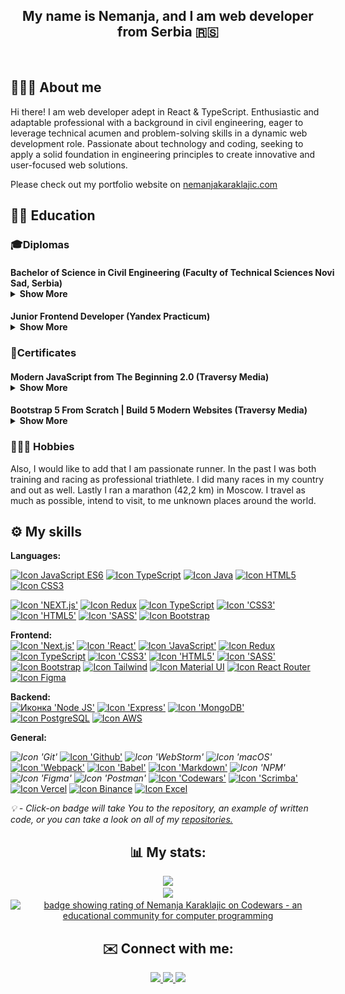 
<h2 align="center">
<b>My name is Nemanja, and I am web developer from Serbia 🇷🇸</b>
</h2>
<div align="center">

[//]: # (&#40;<a href="link" target="_blank">here</a> click and download my CV&#41;)
</div>
<br>

[//]: # (<iframe src="https://giphy.com/embed/qgQUggAC3Pfv687qPC" width="480" height="360" frameBorder="0" class="giphy-embed" allowFullScreen></iframe>)

## 👨🏼‍💻 About me
Hi there! 
I am web developer adept in React & TypeScript. Enthusiastic and adaptable professional with a background in civil engineering, eager to leverage technical acumen and problem-solving skills in a dynamic web development role. Passionate about technology and coding, seeking to apply a solid foundation in engineering principles to create innovative and user-focused web solutions.

Please check out my portfolio website on <a href="https://chilicode.netlify.app/" target="_blank">nemanjakaraklajic.com</a>

## 👨‍🎓 Education

### 🎓Diplomas
#### <div style="width:550px">Bachelor of Science in Civil Engineering (Faculty of Technical Sciences Novi Sad, Serbia)<details><summary><b>Show More</b></summary>[<img src="./Diploma-FTN.png" width="" alt="Diploma Bachelor of Science in Civil Engineering">](https://www.ftn.uns.ac.rs/n1386094394/faculty-of-technical-sciences)</details></div>

#### <div style="width:550px">Junior Frontend Developer &#40;Yandex Practicum&#41;<details><summary><b>Show More</b></summary>[<img src="./Diploma-yandex-2.png" width="" alt="Diploma Yandex Practicume">](https://practicum.yandex.ru/)</details></div>

### 🏅Certificates

#### <div style="width:55opx">Modern JavaScript from The Beginning 2.0 (Traversy Media)<details><summary><b>Show More</b></summary>[<img src="./Modern-JavaScript-From-The-Beginning.png" width="" alt="Certificate: 'Modern JavaScript From The Beginning 2.0'">](https://app.kajabi.com/certificates/711cd637)</details></div>

#### <div style="width:55opx">Bootstrap 5 From Scratch | Build 5 Modern Websites (Traversy Media)<details><summary><b>Show More</b></summary>[<img src="./Bootstrap-5-From-Scratch.png" width="" alt="Certificate: 'Bootstrap 5 From Scratch | Build 5 Modern Websites'">](https://app.kajabi.com/certificates/18645b87)</details></div>

### 🚵🏻‍♂️ Hobbies
Also, I would like to add that I am passionate runner. In the past I was both training and racing as professional triathlete. I did many races in my country and out as well. Lastly I ran a marathon (42,2 km) in Moscow.
I travel as much as possible, intend to visit, to me unknown places around the world.

## ⚙️ My skills
<b>Languages:</b>
<br>


<a href="#" target="_blank"><img src="https://img.shields.io/badge/JavaScript-323330?style=for-the-badge&logo=javascript&logoColor=F7DF1E" alt="Icon JavaScript ES6"></a>
<a href="#" target="_blank"><img src="https://shields.io/badge/TypeScript-3178C6?logo=TypeScript&logoColor=FFF&style=flat-square" alt="Icon TypeScript"></a>
<a href="#" target="_blank"><img src="https://img.shields.io/badge/Java-ED8B00?style=for-the-badge&logo=openjdk&logoColor=white" alt="Icon Java"></a>
<a href="#" target="_blank"><img src="https://img.shields.io/badge/HTML5-E34F26?style=for-the-badge&logo=html5&logoColor=white" alt="Icon HTML5"></a>
<a href="#" target="_blank"><img src="https://img.shields.io/badge/CSS3-1572B6?style=for-the-badge&logo=css3&logoColor=white" alt="Icon CSS3"></a>


<a href="https://github.com/letStayFoolish/flixx-app" target="_blank"><img src="https://img.shields.io/badge/next.js-000000?style=for-the-badge&logo=nextdotjs&logoColor=white" alt="Icon 'NEXT.js'"></a>
<a href="" target="_blank"><img src="https://img.shields.io/badge/Redux-593D88?style=for-the-badge&logo=redux&logoColor=white" alt="Icon Redux"></a>
<a href="" target="_blank"><img src="https://img.shields.io/badge/TypeScript-007ACC?style=for-the-badge&logo=typescript&logoColor=white" alt="Icon TypeScript"></a>
<a href="https://github.com/letStayFoolish/russian-travel" target="_blank"><img src="https://img.shields.io/badge/CSS3-1572B6?style=for-the-badge&logo=css3&logoColor=white" alt="Icon 'СSS3'"></a>
<a href="https://github.com/letStayFoolish/how-to-learn" target="_blank"><img src="https://img.shields.io/badge/HTML5-E34F26?style=for-the-badge&logo=html5&logoColor=white" alt="Icon 'HTML5'"></a>
<a href="https://github.com/letStayFoolish/corse-website" target="_blank"><img src="https://img.shields.io/badge/SASS-hotpink.svg?style=for-the-badge&logo=SASS&logoColor=white" alt="Icon 'SASS'"></a>
<a href="https://github.com/letStayFoolish/vera-website" target="_blank"><img src="https://img.shields.io/badge/bootstrap-%238511FA.svg?style=for-the-badge&logo=bootstrap&logoColor=white" alt="Icon Bootstrap"></a>

<b>Frontend:</b>
<br>
<a href="https://github.com/letStayFoolish/stick-to-it-next"><img src="https://img.shields.io/badge/next.js-000000?style=for-the-badge&logo=nextdotjs&logoColor=white" alt="Icon 'Next.js'"></a>
<a href="https://github.com/letStayFoolish1/react-mesto-auth" target="_blank"><img src="https://img.shields.io/badge/React-20232A?style=for-the-badge&logo=react&logoColor=61DAFB" alt="Icon 'React'"></a>
<a href="https://github.com/letStayFoolish/flixx-app" target="_blank"><img src="https://img.shields.io/badge/JavaScript-323330?style=for-the-badge&logo=javascript&logoColor=F7DF1E" alt="Icon 'JavaScript'"></a>
<a href="" target="_blank"><img src="https://img.shields.io/badge/Redux-593D88?style=for-the-badge&logo=redux&logoColor=white" alt="Icon Redux"></a>
<a href="" target="_blank"><img src="https://img.shields.io/badge/TypeScript-007ACC?style=for-the-badge&logo=typescript&logoColor=white" alt="Icon TypeScript"></a>
<a href="https://github.com/letStayFoolish/russian-travel" target="_blank"><img src="https://img.shields.io/badge/CSS3-1572B6?style=for-the-badge&logo=css3&logoColor=white" alt="Icon 'СSS3'"></a>
<a href="https://github.com/letStayFoolish/how-to-learn" target="_blank"><img src="https://img.shields.io/badge/HTML5-E34F26?style=for-the-badge&logo=html5&logoColor=white" alt="Icon 'HTML5'"></a>
<a href="https://github.com/letStayFoolish/corse-website" target="_blank"><img src="https://img.shields.io/badge/SASS-hotpink.svg?style=for-the-badge&logo=SASS&logoColor=white" alt="Icon 'SASS'"></a>
<a href="https://github.com/letStayFoolish/vera-website" target="_blank"><img src="https://img.shields.io/badge/bootstrap-%238511FA.svg?style=for-the-badge&logo=bootstrap&logoColor=white" alt="Icon Bootstrap"></a>
<a href="" target="_blank"><img src="https://img.shields.io/badge/Tailwind_CSS-38B2AC?style=for-the-badge&logo=tailwind-css&logoColor=white" alt="Icon Tailwind"></a>
<a href="" target="_blank"><img src="https://img.shields.io/badge/Material--UI-0081CB?style=for-the-badge&logo=material-ui&logoColor=white" alt="Icon Material UI"></a>
<a href="" target="_blank"><img src="https://img.shields.io/badge/React_Router-CA4245?style=for-the-badge&logo=react-router&logoColor=white" alt="Icon React Router"></a>
<a href="" target="_blank"><img src="https://img.shields.io/badge/Figma-F24E1E?style=for-the-badge&logo=figma&logoColor=white" alt="Icon Figma"></a>

<b>Backend:</b>
<br>
<a href="https://github.com/letStayFoolish/express-mesto-gha" target="_blank" ><img src="https://img.shields.io/badge/Node.js-339933?style=for-the-badge&logo=nodedotjs&logoColor=white" alt="Иконка 'Node JS'"></a>
<a href="https://github.com/letStayFoolish/react-mesto-api-full-gha" target="_blank" target="_blank"><img src="https://img.shields.io/badge/Express.js-000000?style=for-the-badge&logo=express&logoColor=white" alt="Icon 'Express'"></a>
<a href="https://github.com/letStayFoolish/react-mesto-api-full-gha" target="_blank" target="_blank"><img src="https://img.shields.io/badge/MongoDB-4EA94B?style=for-the-badge&logo=mongodb&logoColor=white" alt="Icon 'MongoDB'"></a>
<a href="" target="_blank"><img src="https://img.shields.io/badge/PostgreSQL-316192?style=for-the-badge&logo=postgresql&logoColor=white" alt="Icon PostgreSQL"></a>
<a href="" target="_blank"><img src="https://img.shields.io/badge/Amazon_AWS-232F3E?style=for-the-badge&logo=amazon-aws&logoColor=white" alt="Icon AWS"></a>

<b>General:</b>
<br>

<i hre target="_blank"><img src="https://img.shields.io/badge/GIT-E44C30?style=for-the-badge&logo=git&logoColor=white" alt="Icon 'Git'"></i>
<a href="/" target="_blank"><img src="https://img.shields.io/badge/github%20pages-121013?style=for-the-badge&logo=github&logoColor=white" alt="Icon 'Github'"></a>
<i><img src="https://img.shields.io/badge/webstorm-143?style=for-the-badge&logo=webstorm&logoColor=white&color=black" alt="Icon 'WebStorm'">
</i>
<i><img src="https://img.shields.io/badge/mac%20os-000000?style=for-the-badge&logo=macos&logoColor=F0F0F0" alt="Icon 'macOS'"></i>
<a href="https://github.com/letStayFoolish/Tracalorie-app-bundled" target="_blank"><img src="https://img.shields.io/badge/Webpack-8DD6F9?style=for-the-badge&logo=Webpack&logoColor=white" alt="Icon 'Webpack'"></a>
<a href="https://github.com/letStayFoolish/mesto/blob/main(develop)/babel.config.js" target="_blank"><img src="https://img.shields.io/badge/Babel-F9DC3E?style=for-the-badge&logo=babel&logoColor=white" alt="Icon 'Babel'"></a>
<a href="https://github.com/letStayFoolish/letStayFoolish" target="_blank"><img src="https://img.shields.io/badge/Markdown-000000?style=for-the-badge&logo=markdown&logoColor=white" alt="Icon 'Markdown'"></a>
<i href="" target="_blank"><img src="https://img.shields.io/badge/NPM-%23CB3837.svg?style=for-the-badge&logo=npm&logoColor=white" alt="Icon 'NPM'"></i>
<i href="" target="_blank"><img src="https://img.shields.io/badge/Figma-F24E1E?style=for-the-badge&logo=figma&logoColor=white" alt="Icon 'Figma'"></i>
<i href="" target="_blank"><img src="https://img.shields.io/badge/Postman-FF6C37?style=for-the-badge&logo=Postman&logoColor=white" alt="Icon 'Postman'"></i>
<a href="https://www.codewars.com/users/letStayFoolish" target="_blank"><img src="https://img.shields.io/badge/Codewars-B1361E?style=for-the-badge&logo=codewars&logoColor=grey" alt="Icon 'Codewars'"></a>
<a href="https://scrimba.com/dashboard#enrolled" target="_blank"><img src="https://img.shields.io/badge/scrimba-2B283A?style=for-the-badge&logo=scrimba&logoColor=white" alt="Icon 'Scrimba'"></a>
<a href="" target="_blank"><img src="https://img.shields.io/badge/Vercel-000000?style=for-the-badge&logo=vercel&logoColor=white" alt="Icon Vercel"></a>
<a href="" target="_blank"><img src="https://img.shields.io/badge/Binance-FCD535?style=for-the-badge&logo=binance&logoColor=white" alt="Icon Binance"></a>
<a href="" target="_blank"><img src="https://img.shields.io/badge/Microsoft_Excel-217346?style=for-the-badge&logo=microsoft-excel&logoColor=white" alt="Icon Excel"></a>
<br>

<i>💡 - Click-on badge will take You to the repository, an example of written code, or you can take a look on all of my <a href="https://github.com/letStayFoolish?tab=repositories">repositories.</a></i>
<br>
<h2 align="center">📊 My stats:</h2>
<div align="center">
  <a href="https://git.io/streak-stats" target="_blank"><img src="https://streak-stats.demolab.com?user=letStayFoolish&theme=shades-of-purple&border_radius=1&date_format=%5BY%20%5DM%20j" width="400px"/></a>
<br>
  <img src="https://github-readme-stats.vercel.app/api/top-langs/?username=letStayFoolish&layout=compact&theme=shades-of-purple&langs_count=8" width="400px"/>
  <br>
  <a href="https://www.codewars.com/users/letStayFoolish" target="_blank"><img src="https://www.codewars.com/users/letStayFoolish/badges/large" alt="badge showing rating of Nemanja Karaklajic on Codewars - an educational community for computer programming"></a>
  <br>

[//]: # (  Solve <b>...</b> tasks on <a href="https://www.codewars.com/users/letStayFoolish">Codewars</a>, <b>...</b> - on <a href="">...</a>)
</div>

<h2 align="center">✉️ Connect with me:</h2>
<div align="center">
  <a href="mailto:nemanjakaraklajic90@gmail.com" target="_blank">
    <img src="https://img.shields.io/badge/Gmail-D14836?style=for-the-badge&logo=gmail&logoColor=white">
  </a>
  <a href="https://t.me/Call_me_chili" target="_blank">
    <img src="https://img.shields.io/badge/Telegram-blue?logo=telegram&logoColor=white&style=for-the-badge">
  </a>
  <a href="https://www.linkedin.com/in/nemanjakaraklajic30111990/" target="_blank">
    <img src="https://img.shields.io/badge/LinkedIn-blue?logo=linkedin&logoColor=white&style=for-the-badge">
  </a>
</div>
